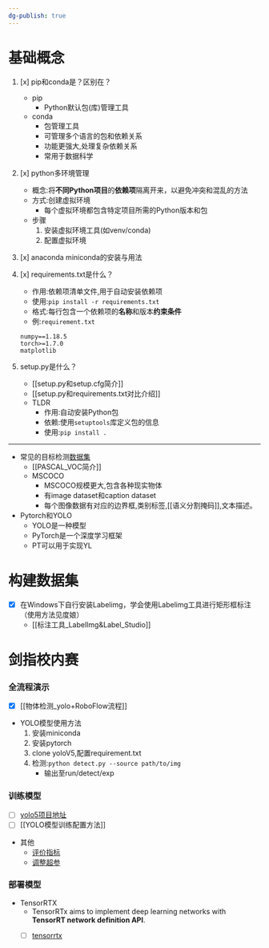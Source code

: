 ```yaml
---
dg-publish: true
---
```


# 基础概念

1. [x] pip和conda是？区别在？
	- pip
		- Python默认包(库)管理工具
	- conda
		- 包管理工具
		- 可管理多个语言的包和依赖关系
		- 功能更强大,处理复杂依赖关系
		- 常用于数据科学
1. [x] python多环境管理
	- 概念:将**不同Python项目**的**依赖项**隔离开来，以避免冲突和混乱的方法
	- 方式:创建虚拟环境
		- 每个虚拟环境都包含特定项目所需的Python版本和包
	- 步骤
		1. 安装虚拟环境工具(如venv/conda)
		2. 配置虚拟环境
1. [x] anaconda miniconda的安装与用法
2. [x] requirements.txt是什么？
	- 作用:依赖项清单文件,用于自动安装依赖项
	- 使用:`pip install -r requirements.txt`
	- 格式:每行包含一个依赖项的**名称**和版本**约束条件**
	- 例:`requirement.txt`

	```
	numpy==1.18.5
	torch>=1.7.0
	matplotlib
	```

1. setup.py是什么？
	- [[setup.py和setup.cfg简介]] 
	- [[setup.py和requirements.txt对比介绍]]
	- TLDR
		- 作用:自动安装Python包
		- 依赖:使用`setuptools`库定义包的信息
		- 使用:`pip install .`



---
- 常见的目标检测[数据集](数据集和数据标注)
   - [[PASCAL_VOC简介]]
   - MSCOCO
	   - MSCOCO规模更大,包含各种现实物体
	   - 有image dataset和caption dataset
	   - 每个图像数据有对应的边界框,类别标签,[[语义分割掩码]],文本描述。
- Pytorch和YOLO
	- YOLO是一种模型
	- PyTorch是一个深度学习框架
	- PT可以用于实现YL

# 构建数据集

- [x] 在Windows下自行安装Labelimg，学会使用Labelimg工具进行矩形框标注（使用方法见度娘）
	- [[标注工具_LabelImg&Label_Studio]] 

# 剑指校内赛

### 全流程演示

- [x] [[物体检测_yolo+RoboFlow流程]]
- YOLO模型使用方法
	1. 安装miniconda
	2. 安装pytorch
	3. clone yoloV5,配置requirement.txt
	4. 检测:`python detect.py --source path/to/img`
		- 输出至run/detect/exp

### 训练模型

- [ ] [yolo5项目地址](https://github.com/ultralytics/yolov5)
- [ ] [[YOLO模型训练配置方法]]

- 其他
	- [评价指标](模型的评估_AP和mA)
	- [调整超参](模型选择与调教指导)

### 部署模型

- TensorRTX
	- TensorRTx aims to implement deep learning networks with **TensorRT network definition API**.
	- [ ] [tensorrtx](https://github.com/wang-xinyu/tensorrtx)

